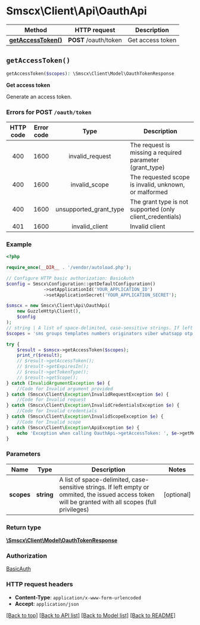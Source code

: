 # Smscx\Client\Api\OauthApi


| Method | HTTP request | Description |
| ------------- | ------------- | ------------- |
| [**getAccessToken()**](OauthApi.md#getAccessToken) | **POST** /oauth/token | Get access token |


## `getAccessToken()`

```php
getAccessToken($scopes): \Smscx\Client\Model\OauthTokenResponse
```

**Get access token**

Generate an access token.    

### Errors for POST `/oauth/token`  
| HTTP code  | Error code  | Type  | Description  |  
|:------------:|:------------:|:------------:| ------------ |  
| 400 | 1600  |  invalid_request  |  The request is missing a required parameter (grant_type) |  
| 400 | 1600  |  invalid_scope  |  The requested scope is invalid, unknown, or malformed |  
| 400 | 1600  |  unsupported_grant_type  |  The grant type is not supported (only client_credentials) |
| 401 | 1600  |  invalid_client  |  Invalid client |  

### Example

```php
<?php

require_once(__DIR__ . '/vendor/autoload.php');

// Configure HTTP basic authorization: BasicAuth
$config = Smscx\Configuration::getDefaultConfiguration()
              ->setApplicationId('YOUR_APPLICATION_ID')
              ->setApplicationSecret('YOUR_APPLICATION_SECRET');

$smscx = new Smscx\Client\Api\OauthApi(
    new GuzzleHttp\Client(),
    $config
);
// string | A list of space-delimited, case-sensitive strings. If left empty or ommited, the issued access token will be granted with all scopes (full privileges)
$scopes = 'sms groups templates numbers originators viber whatsapp otp'; 

try {
    $result = $smscx->getAccessToken($scopes);
    print_r($result);
    // $result->getAccessToken();
    // $result->getExpiresIn();
    // $result->getTokenType();
    // $result->getScope();
} catch (InvalidArgumentException $e) {
    //Code for Invalid argument provided
} catch (Smscx\Client\Exception\InvalidRequestException $e) {
    //Code for Invalid request
} catch (Smscx\Client\Exception\InvalidCredentialsException $e) {
    //Code for Invalid credentials
} catch (Smscx\Client\Exception\InvalidScopeException $e) {
    //Code for Invalid scope
} catch (Smscx\Client\Exception\ApiException $e) {
    echo 'Exception when calling OauthApi->getAccessToken: ', $e->getMessage(), PHP_EOL;
}
```

### Parameters

| Name | Type | Description  | Notes |
| ------------- | ------------- | ------------- | ------------- |
| **scopes** | **string**| A list of space-delimited, case-sensitive strings. If left empty or ommited, the issued access token will be granted with all scopes (full privileges) | [optional] |

### Return type

[**\Smscx\Client\Model\OauthTokenResponse**](../Model/OauthTokenResponse.md)

### Authorization

[BasicAuth](../../README.md#BasicAuth)

### HTTP request headers

- **Content-Type**: `application/x-www-form-urlencoded`
- **Accept**: `application/json`

[[Back to top]](#) [[Back to API list]](../../README.md#endpoints)
[[Back to Model list]](../../README.md#models)
[[Back to README]](../../README.md)

